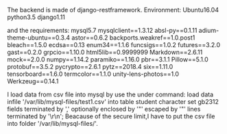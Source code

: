 The backend is made of django-restframework.
Environment:
Ubuntu16.04
python3.5
django1.11

and the requirements:
mysql5.7
mysqlclient==1.3.12
absl-py==0.1.11
adium-theme-ubuntu==0.3.4
astor==0.6.2
backports.weakref==1.0.post1
bleach==1.5.0
ecdsa==0.13
enum34==1.1.6
funcsigs==1.0.2
futures==3.2.0
gast==0.2.0
grpcio==1.10.0
html5lib==0.9999999
Markdown==2.6.11
mock==2.0.0
numpy==1.14.2
paramiko==1.16.0
pbr==3.1.1
Pillow==5.1.0
protobuf==3.5.2
pycrypto==2.6.1
pytz==2018.4
six==1.11.0
tensorboard==1.6.0
termcolor==1.1.0
unity-lens-photos==1.0
Werkzeug==0.14.1

I load data from csv file into mysql by use the under command:
    load data infile '/var/lib/mysql-files/test1.csv' 
    into table student character set gb2312
    fields terminated by ',' optionally enclosed by '"' escaped by '"' 
    lines terminated by '\r\n'; 
Beacause of the secure limit,I have to put the csv file into folder '/var/lib/mysql-files/'.





